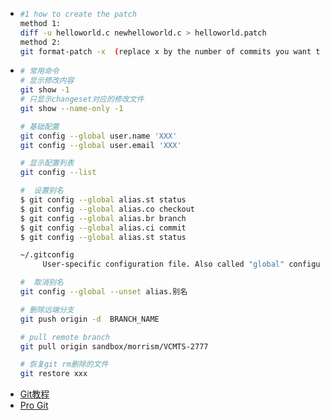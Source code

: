- ```bash
  #1 how to create the patch
  method 1:
  diff -u helloworld.c newhelloworld.c > helloworld.patch
  method 2:
  git format-patch -x  (replace x by the number of commits you want to extract a patch)
  ```
- ```bash
  # 常用命令
  # 显示修改内容
  git show -1
  # 只显示changeset对应的修改文件
  git show --name-only -1
  
  # 基础配置
  git config --global user.name 'XXX'
  git config --global user.email 'XXX'
  
  # 显示配置列表
  git config --list
  
  #  设置别名
  $ git config --global alias.st status
  $ git config --global alias.co checkout
  $ git config --global alias.br branch
  $ git config --global alias.ci commit
  $ git config --global alias.st status
  
  ~/.gitconfig
       User-specific configuration file. Also called "global" configuration file.
  
  #  取消别名
  git config --global --unset alias.别名
  
  # 删除远端分支
  git push origin -d  BRANCH_NAME

  # pull remote branch
  git pull origin sandbox/morrism/VCMTS-2777

  # 恢复git rm删除的文件
  git restore xxx
  ```
- [Git教程](https://www.liaoxuefeng.com/wiki/896043488029600)
- [Pro Git](https://git-scm.com/book/zh/v2/)